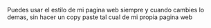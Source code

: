 Puedes usar el estilo de mi pagina web siempre y cuando cambies lo demas, sin hacer un copy paste tal cual de mi propia pagina web
